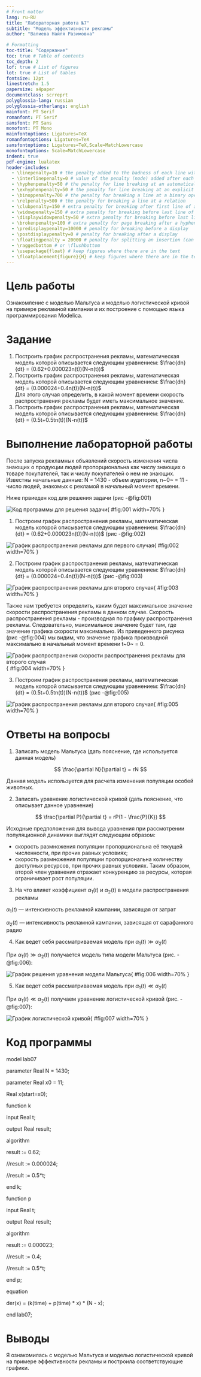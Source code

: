 ```yaml
---
# Front matter
lang: ru-RU
title: "Лабораторная работа №7"
subtitle: "Модель эффективности рекламы"
author: "Валиева Найля Разимовна"

# Formatting
toc-title: "Содержание"
toc: true # Table of contents
toc_depth: 2
lof: true # List of figures
lot: true # List of tables
fontsize: 12pt
linestretch: 1.5
papersize: a4paper
documentclass: scrreprt
polyglossia-lang: russian
polyglossia-otherlangs: english
mainfont: PT Serif
romanfont: PT Serif
sansfont: PT Sans
monofont: PT Mono
mainfontoptions: Ligatures=TeX
romanfontoptions: Ligatures=TeX
sansfontoptions: Ligatures=TeX,Scale=MatchLowercase
monofontoptions: Scale=MatchLowercase
indent: true
pdf-engine: lualatex
header-includes:
  - \linepenalty=10 # the penalty added to the badness of each line within a paragraph (no associated penalty node) Increasing the value makes tex try to have fewer lines in the paragraph.
  - \interlinepenalty=0 # value of the penalty (node) added after each line of a paragraph.
  - \hyphenpenalty=50 # the penalty for line breaking at an automatically inserted hyphen
  - \exhyphenpenalty=50 # the penalty for line breaking at an explicit hyphen
  - \binoppenalty=700 # the penalty for breaking a line at a binary operator
  - \relpenalty=500 # the penalty for breaking a line at a relation
  - \clubpenalty=150 # extra penalty for breaking after first line of a paragraph
  - \widowpenalty=150 # extra penalty for breaking before last line of a paragraph
  - \displaywidowpenalty=50 # extra penalty for breaking before last line before a display math
  - \brokenpenalty=100 # extra penalty for page breaking after a hyphenated line
  - \predisplaypenalty=10000 # penalty for breaking before a display
  - \postdisplaypenalty=0 # penalty for breaking after a display
  - \floatingpenalty = 20000 # penalty for splitting an insertion (can only be split footnote in standard LaTeX)
  - \raggedbottom # or \flushbottom
  - \usepackage{float} # keep figures where there are in the text
  - \floatplacement{figure}{H} # keep figures where there are in the text
---
```


# Цель работы

Ознакомление с моделью Мальтуса и моделью логистической кривой на примере рекламной кампании и их построение с помощью языка программирования Modelica. 

# Задание

1. Построить график распространения рекламы, математическая модель которой описывается следующим уравнением: $\frac{dn}{dt} = (0.62+0.000023n(t))(N-n(t))$
2. Построить график распространения рекламы, математическая модель которой описывается следующим уравнением: $\frac{dn}{dt} = (0.000024+0.4n(t))(N-n(t))$  
Для этого случая определить, в какой момент времени скорость распространения рекламы будет иметь максимальное значение.
3. Построить график распространения рекламы, математическая модель которой описывается следующим уравнением: $\frac{dn}{dt} = (0.5t+0.5tn(t))(N-n(t))$

# Выполнение лабораторной работы

После запуска рекламных объявлений скорость изменения числа знающих о продукции людей пропорциональна как числу знающих о товаре покупателей, так и числу покупателей о нем не знающих.  
Известны начальные данные: N = 1430 - объем аудитории, n~0~ = 11 - число людей, знакомых с рекламой в начальный момент времени.

Ниже првиеден код для решения задачи (рис -@fig:001)  

![Код программы для решения задачи](image/1.png){ #fig:001 width=70% }

1. Построим график распространения рекламы, математическая модель которой описывается следующим уравнением: $\frac{dn}{dt} = (0.62+0.000023n(t))(N-n(t))$ (рис -@fig:002)  

![График распространения рекламы для первого случая](image/2.png){ #fig:002 width=70% }

2. Построим график распространения рекламы, математическая модель которой описывается следующим уравнением: $\frac{dn}{dt} = (0.000024+0.4n(t))(N-n(t))$ (рис -@fig:003)  

![График распространения рекламы для второго случая](image/3.png){ #fig:003 width=70% }

Также нам требуется определить, каким будет максимальное значение скорости распространения рекламы в данном случае. Скорость распространения рекламы - производная по графику распространения рекламы.
Следовательно, максимальное значение будет там, где значение графика скорости максимально. Из приведенного рисунка (рис -@fig:004) мы видим, что значение графика производной максимально
в начальный момент времени t~0~ = 0.

![График распространения скорости распространения рекламы для второго случая](image/4.png){ #fig:004 width=70% }

3. Построим график распространения рекламы, математическая модель которой описывается следующим уравнением: $\frac{dn}{dt} = (0.5t+0.5tn(t))(N-n(t))$ (рис -@fig:005)  

![График распространения рекламы для второго случая](image/5.png){ #fig:005 width=70% }

# Ответы на вопросы

1. Записать модель Мальтуса (дать пояснение, где используется данная модель)

$$ \frac{\partial N}{\partial t} = rN $$

Данная модель используется для расчета изменения популяции особей животных.

2. Записать уравнение логистической кривой (дать пояснение, что описывает данное уравнение)

$$ \frac{\partial P}{\partial t} = rP(1 - \frac{P}{K}) $$

Исходные предположения для вывода уравнения при рассмотрении популяционной динамики выглядят следующим образом:

- скорость размножения популяции пропорциональна её текущей численности, при прочих равных условиях;
- скорость размножения популяции пропорциональна количеству доступных ресурсов, при прочих равных условиях. Таким образом, второй член уравнения отражает конкуренцию за ресурсы, которая ограничивает рост популяции.

3. На что влияет коэффициент $\alpha_1(t)$ и $\alpha_2(t)$ в модели распространения рекламы

$\alpha_1(t)$ — интенсивность рекламной кампании, зависящая от затрат

$\alpha_2(t)$ — интенсивность рекламной кампании, зависящая от сарафанного радио

4. Как ведет себя рассматриваемая модель при $\alpha_1(t) \gg \alpha_2(t)$

При $\alpha_1(t) \gg \alpha_2(t)$ получается модель типа модели Мальтуса (рис. -@fig:006):

![График решения уравнения модели Мальтуса](image/2.png){ #fig:006 width=70% }

5. Как ведет себя рассматриваемая модель при $\alpha_1(t) \ll \alpha_2(t)$

При $\alpha_1(t) \ll \alpha_2(t)$ получаем уравнение логистической кривой (рис. -@fig:007):

![График логистической кривой](image/3.png){ #fig:007 width=70% }

# Код программы

model lab07

parameter Real N = 1430; 

parameter Real x0 = 11;

Real x(start=x0);

function k

  input Real t;
  
  output Real result;
  
algorithm

  result := 0.62;
  
  //result := 0.000024;
  
  //result := 0.5*t;
  
end k;

function p

  input Real t;
  
  output Real result;
  
algorithm

  result := 0.000023;
  
  //result := 0.4;
  
  //result := 0.5*t;
  
end p;

equation

der(x) = (k(time) + p(time) * x) * (N - x);

end lab07;

# Выводы

Я ознакомилась с моделью Мальтуса и моделью логистической кривой на примере эффективности рекламы и построила соответствующие графики. 
